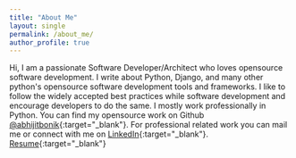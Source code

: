 ```yaml
---
title: "About Me"
layout: single
permalink: /about_me/
author_profile: true
---
```


Hi, I am a passionate Software Developer/Architect who loves opensource software development. I write about Python, Django, and many other python's opensource software development tools and frameworks. I like to follow the widely accepted best practices while software development and encourage developers to do the same. I mostly work professionally in Python. You can find my opensource work on Github [@abhijitbonik](https://github.com/abhijitbonik/){:target="_blank"}. For professional related work you can mail me or connect with me on [LinkedIn](https://www.linkedin.com/in/abhijitbonik/){:target="_blank"}. [Resume](https://abhijitbonik.com/resume/){:target="_blank"}
